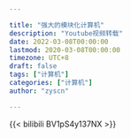 ```yaml
---

title: "强大的模块化计算机"
description: "Youtube视频转载"
date: 2022-03-08T00:00:00
lastmod: 2020-03-08T00:00:00
timezone: UTC+8
draft: false
tags: ["计算机"]
categories: ["计算机"]
author: "zyscn"

---
```

<!--more-->
{{< bilibili BV1pS4y137NX >}}
